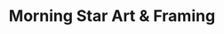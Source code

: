 ---
title: "Morning Star Art & Framing"
url: /presque-isle/morning-star-art-und-framing/
shop: Kunst
---